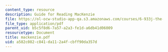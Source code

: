 ```yaml
---
content_type: resource
description: Guide for Reading MacKenzie
file: https://ol-ocw-studio-app-qa.s3.amazonaws.com/courses/6-933j-the-structure-of-engineering-revolutions-fall-2001/a582c082c841da112a4fcbff90da357d_mackenzie.pdf
file_type: application/pdf
parent_uid: b5c5f8d6-7a57-a2a3-fe1d-a6db41d06009
resourcetype: Document
title: mackenzie.pdf
uid: a582c082-c841-da11-2a4f-cbff90da357d
---
```


